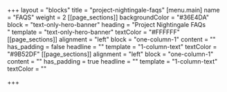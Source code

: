 +++
layout = "blocks"
title = "project-nightingale-faqs"
[menu.main]
name = "FAQS"
weight = 2
[[page_sections]]
backgroundColor = "#36E4DA"
block = "text-only-hero-banner"
heading = "Project Nightingale FAQs<br>"
template = "text-only-hero-banner"
textColor = "#FFFFFF"
[[page_sections]]
alignment = "left"
block = "one-column-1"
content = ""
has_padding = false
headline = ""
template = "1-column-text"
textColor = "#9B52DF"
[[page_sections]]
alignment = "left"
block = "one-column-1"
content = ""
has_padding = true
headline = ""
template = "1-column-text"
textColor = ""

+++
